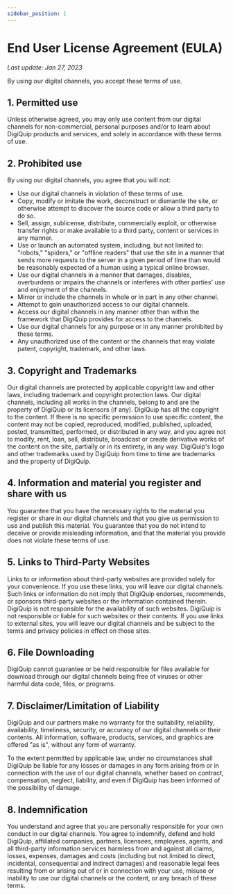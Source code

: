 ```yaml
---
sidebar_position: 1
---
```


# End User License Agreement (EULA)
*Last update: Jan 27, 2023*

By using our digital channels, you accept these terms of use.

## 1. Permitted use
Unless otherwise agreed, you may only use content from our digital channels for non-commercial, personal purposes and/or to learn about DigiQuip products and services, and solely in accordance with these terms of use.

## 2. Prohibited use
By using our digital channels, you agree that you will not:

* Use our digital channels in violation of these terms of use.
* Copy, modify or imitate the work, deconstruct or dismantle the site, or otherwise attempt to discover the source code or allow a third party to do so.
* Sell, assign, sublicense, distribute, commercially exploit, or otherwise transfer rights or make available to a third party, content or services in any manner.
* Use or launch an automated system, including, but not limited to: "robots," "spiders," or "offline readers" that use the site in a manner that sends more requests to the server in a given period of time than would be reasonably expected of a human using a typical online browser.
* Use our digital channels in a manner that damages, disables, overburdens or impairs the channels or interferes with other parties' use and enjoyment of the channels.
* Mirror or include the channels in whole or in part in any other channel.
* Attempt to gain unauthorized access to our digital channels.
* Access our digital channels in any manner other than within the framework that DigiQuip provides for access to the channels.
* Use our digital channels for any purpose or in any manner prohibited by these terms.
* Any unauthorized use of the content or the channels that may violate patent, copyright, trademark, and other laws.

## 3. Copyright and Trademarks
Our digital channels are protected by applicable copyright law and other laws, including trademark and copyright protection laws. Our digital channels, including all works in the channels, belong to and are the property of DigiQuip or its licensors (if any). DigiQuip has all the copyright to the content. If there is no specific permission to use specific content, the content may not be copied, reproduced, modified, published, uploaded, posted, transmitted, performed, or distributed in any way, and you agree not to modify, rent, loan, sell, distribute, broadcast or create derivative works of the content on the site, partially or in its entirety, in any way. DigiQuip's logo and other trademarks used by DigiQuip from time to time are trademarks and the property of DigiQuip.

## 4. Information and material you register and share with us
You guarantee that you have the necessary rights to the material you register or share in our digital channels and that you give us permission to use and publish this material. You guarantee that you do not intend to deceive or provide misleading information, and that the material you provide does not violate these terms of use.

## 5. Links to Third-Party Websites
Links to or information about third-party websites are provided solely for your convenience. If you use these links, you will leave our digital channels. Such links or information do not imply that DigiQuip endorses, recommends, or sponsors third-party websites or the information contained therein. DigiQuip is not responsible for the availability of such websites. DigiQuip is not responsible or liable for such websites or their contents. If you use links to external sites, you will leave our digital channels and be subject to the terms and privacy policies in effect on those sites.

## 6. File Downloading
DigiQuip cannot guarantee or be held responsible for files available for download through our digital channels being free of viruses or other harmful data code, files, or programs.

## 7. Disclaimer/Limitation of Liability
DigiQuip and our partners make no warranty for the suitability, reliability, availability, timeliness, security, or accuracy of our digital channels or their contents. All information, software, products, services, and graphics are offered "as is", without any form of warranty.

To the extent permitted by applicable law, under no circumstances shall DigiQuip be liable for any losses or damages in any form arising from or in connection with the use of our digital channels, whether based on contract, compensation, neglect, liability, and even if DigiQuip has been informed of the possibility of damage.

## 8. Indemnification
You understand and agree that you are personally responsible for your own conduct in our digital channels. You agree to indemnify, defend and hold DigiQuip, affiliated companies, partners, licensees, employees, agents, and all third-party information services harmless from and against all claims, losses, expenses, damages and costs (including but not limited to direct, incidental, consequential and indirect damages) and reasonable legal fees resulting from or arising out of or in connection with your use, misuse or inability to use our digital channels or the content, or any breach of these terms.